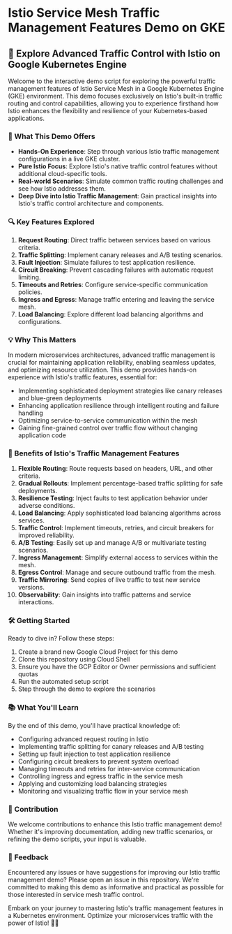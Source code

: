 # Istio Service Mesh Traffic Management Features Demo on GKE

## 🚦 Explore Advanced Traffic Control with Istio on Google Kubernetes Engine

Welcome to the interactive demo script for exploring the powerful traffic management features of Istio Service Mesh in a Google Kubernetes Engine (GKE) environment. This demo focuses exclusively on Istio's built-in traffic routing and control capabilities, allowing you to experience firsthand how Istio enhances the flexibility and resilience of your Kubernetes-based applications.

### 🚀 What This Demo Offers

- **Hands-On Experience**: Step through various Istio traffic management configurations in a live GKE cluster.
- **Pure Istio Focus**: Explore Istio's native traffic control features without additional cloud-specific tools.
- **Real-world Scenarios**: Simulate common traffic routing challenges and see how Istio addresses them.
- **Deep Dive into Istio Traffic Management**: Gain practical insights into Istio's traffic control architecture and components.

### 🔍 Key Features Explored

1. **Request Routing**: Direct traffic between services based on various criteria.
2. **Traffic Splitting**: Implement canary releases and A/B testing scenarios.
3. **Fault Injection**: Simulate failures to test application resilience.
4. **Circuit Breaking**: Prevent cascading failures with automatic request limiting.
5. **Timeouts and Retries**: Configure service-specific communication policies.
6. **Ingress and Egress**: Manage traffic entering and leaving the service mesh.
7. **Load Balancing**: Explore different load balancing algorithms and configurations.

### 💡 Why This Matters

In modern microservices architectures, advanced traffic management is crucial for maintaining application reliability, enabling seamless updates, and optimizing resource utilization. This demo provides hands-on experience with Istio's traffic features, essential for:

- Implementing sophisticated deployment strategies like canary releases and blue-green deployments
- Enhancing application resilience through intelligent routing and failure handling
- Optimizing service-to-service communication within the mesh
- Gaining fine-grained control over traffic flow without changing application code

### 🌟 Benefits of Istio's Traffic Management Features

1. **Flexible Routing**: Route requests based on headers, URL, and other criteria.
2. **Gradual Rollouts**: Implement percentage-based traffic splitting for safe deployments.
3. **Resilience Testing**: Inject faults to test application behavior under adverse conditions.
4. **Load Balancing**: Apply sophisticated load balancing algorithms across services.
5. **Traffic Control**: Implement timeouts, retries, and circuit breakers for improved reliability.
6. **A/B Testing**: Easily set up and manage A/B or multivariate testing scenarios.
7. **Ingress Management**: Simplify external access to services within the mesh.
8. **Egress Control**: Manage and secure outbound traffic from the mesh.
9. **Traffic Mirroring**: Send copies of live traffic to test new service versions.
10. **Observability**: Gain insights into traffic patterns and service interactions.

### 🛠 Getting Started

Ready to dive in? Follow these steps:

1. Create a brand new Google Cloud Project for this demo
2. Clone this repository using Cloud Shell
3. Ensure you have the GCP Editor or Owner permissions and sufficient quotas
4. Run the automated setup script
5. Step through the demo to explore the scenarios

### 📚 What You'll Learn

By the end of this demo, you'll have practical knowledge of:

- Configuring advanced request routing in Istio
- Implementing traffic splitting for canary releases and A/B testing
- Setting up fault injection to test application resilience
- Configuring circuit breakers to prevent system overload
- Managing timeouts and retries for inter-service communication
- Controlling ingress and egress traffic in the service mesh
- Applying and customizing load balancing strategies
- Monitoring and visualizing traffic flow in your service mesh

### 🤝 Contribution

We welcome contributions to enhance this Istio traffic management demo! Whether it's improving documentation, adding new traffic scenarios, or refining the demo scripts, your input is valuable.

### 📣 Feedback

Encountered any issues or have suggestions for improving our Istio traffic management demo? Please open an issue in this repository. We're committed to making this demo as informative and practical as possible for those interested in service mesh traffic control.

Embark on your journey to mastering Istio's traffic management features in a Kubernetes environment. Optimize your microservices traffic with the power of Istio! 🚦🚀
